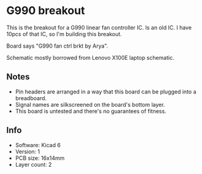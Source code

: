 # G990 breakout 

This is the breakout for a G990 linear fan controller IC. Is an old IC. I have 10pcs of that IC, so I'm building this breakout.

Board says "G990 fan ctrl brkt by Arya".

Schematic mostly borrowed from Lenovo X100E laptop schematic.

## Notes

- Pin headers are arranged in a way that this board can be plugged into a breadboard.
- Signal names are silkscreened on the board's bottom layer.
- This board is untested and there's no guarantees of fitness.

## Info

- Software: Kicad 6
- Version: 1
- PCB size: 16x14mm
- Layer count: 2
